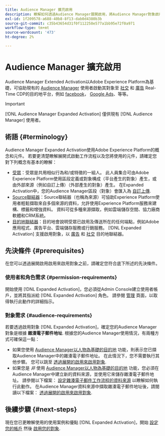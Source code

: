 ```yaml
---
title: Audience Manager 擴充啟用
description: 瞭解如何透過Audience Manager展開啟用，將Audience Manager對象啟用至社交和廣告目的地。
exl-id: 1f209578-a688-40b8-8f13-dab0d4380b3b
source-git-commit: c35b43654d31f0f112258e577a1bb95e72f0a971
workflow-type: tm+mt
source-wordcount: '473'
ht-degree: 2%

---
```


# Audience Manager 擴充啟用

Audience Manager Extended Activation以Adobe Experience Platform為基礎，可協助現有的 [Audience Manager](https://experienceleague.adobe.com/en/docs/audience-manager/user-guide/aam-home) 使用者啟動其對象至 [社交](../destinations/catalog/social/overview.md) 和 [廣告](../destinations/catalog/advertising/overview.md) Real-Time CDP的目的地平台，例如 [facebook](../destinations/catalog/social/facebook.md)， [Google Ads](../destinations/catalog/advertising/google-ads-destination.md)、等等。

>[!IMPORTANT]
>
>[!DNL Audience Manager Expanded Activation] 僅供現有 [!DNL Audience Manager] 使用者。

## 術語 {#terminology}

Audience Manager Expanded Activation使用Adobe Experience Platform的概念和元件。 若要更清楚瞭解展開式啟動工作流程以及您將使用的元件，請確定您對下列概念有基本的瞭解：

* [受眾](../segmentation/ui/overview.md)：受眾是共用相似行為和/或特徵的一組人。 此人員集合可由Adobe Experience Platform使用區段定義或對象構成（平台產生的對象）產生，或由外部來源（例如自訂上傳）（外部產生的對象）產生。 在Expanded Activation中，您的Audience Manager區段（對象）會匯入為 [自訂上傳](../segmentation/ui/audience-portal.md#import-audience).
* [Source聯結器](../sources/home.md)：Source聯結器（也稱為來源）可協助Experience Platform使用者輕鬆擷取來自多個來源的資料，允許使用Experience Platform服務來建構、標籤和增強資料。 資料可從多種來源擷取，例如雲端儲存空間、協力廠商軟體和CRM系統。
* [目的地聯結器](../destinations/home.md)：目的地會說明受眾已啟用及傳送所在的任何端點，例如Adobe應用程式、廣告平台、雲端儲存服務或行銷服務。 [!DNL Expanded Activation] 支援啟用對象，以 [廣告](../destinations/catalog/advertising/overview.md) 和 [社交](../destinations/catalog/social/overview.md) 目的地聯結器。

## 先決條件 {#prerequisites}

在您可以透過展開啟用啟用來啟用對象之前，請確定您符合底下所述的先決條件。

### 使用者和角色需求 {#permission-requirements}

開始使用 [!DNL Expanded Activation]，您必須從Admin Console建立使用者帳戶，並將其指派給 [!DNL Expanded Activation] 角色。 請參閱 [管理](administration.md) 頁面，以取得執行此動作的詳細指示。

### 對象需求 {#audience-requirements}

若要透過啟用對象 [!DNL Expanded Activation]，確定您的Audience Manager對象是根據 **雜湊電子郵件地址**. 根據您的Audience Manager使用情況，有兩種方式可確保這一點：

* 如果您使用 [Audience Manager以人物為基礎的目的地](https://experienceleague.adobe.com/en/docs/audience-manager/user-guide/features/destinations/people-based/people-based-destinations-overview) 功能，則表示您已擷取Audience Manager中的雜湊電子郵件地址。 在此情況下，您不需要執行其他步驟。 您可以跳至 [透過展開的啟用來啟用對象](activate-audiences.md).
* 如果您是 _非_ 使用 [Audience Manager以人物為基礎的目的地](https://experienceleague.adobe.com/en/docs/audience-manager/user-guide/features/destinations/people-based/people-based-destinations-overview) 功能，您必須在Audience Manager中建立新的資料來源，並使用它來儲存雜湊電子郵件地址。 請參閱以下檔案： [設定雜湊電子郵件工作流程的資料來源](https://experienceleague.adobe.com/en/docs/audience-manager/user-guide/features/data-sources/create-data-source-hashed-emails) 以瞭解如何執行此動作。 在Audience Manager資料來源中擷取雜湊電子郵件地址後，請閱讀以下檔案： [透過展開的啟用來啟用對象](activate-audiences.md).

## 後續步驟 {#next-steps}

現在您已更瞭解使用的使用案例和優點 [!DNL Expanded Activation]，開始 [設定您的帳戶](administration.md) 然後 [啟用您的對象](activate-audiences.md).
